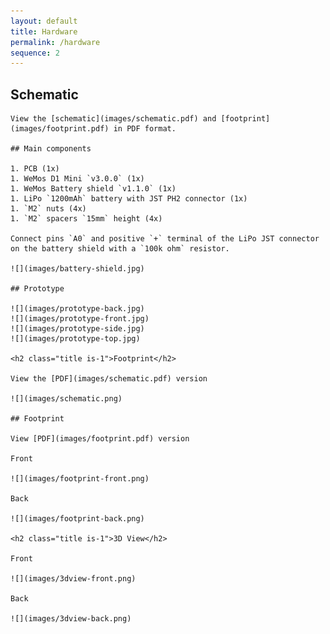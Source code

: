```yaml
---
layout: default
title: Hardware
permalink: /hardware
sequence: 2
---
```


<section class="section is-small">
  <div class="container">
    <h2 class="title is-1">Schematic</h2>

    View the [schematic](images/schematic.pdf) and [footprint](images/footprint.pdf) in PDF format.

    ## Main components

    1. PCB (1x)
    1. WeMos D1 Mini `v3.0.0` (1x)
    1. WeMos Battery shield `v1.1.0` (1x)
    1. LiPo `1200mAh` battery with JST PH2 connector (1x)
    1. `M2` nuts (4x)
    1. `M2` spacers `15mm` height (4x)

    Connect pins `A0` and positive `+` terminal of the LiPo JST connector on the battery shield with a `100k ohm` resistor.

    ![](images/battery-shield.jpg)

    ## Prototype

    ![](images/prototype-back.jpg)
    ![](images/prototype-front.jpg)
    ![](images/prototype-side.jpg)
    ![](images/prototype-top.jpg)

    <h2 class="title is-1">Footprint</h2>

    View the [PDF](images/schematic.pdf) version

    ![](images/schematic.png)

    ## Footprint

    View [PDF](images/footprint.pdf) version

    Front

    ![](images/footprint-front.png)

    Back

    ![](images/footprint-back.png)

    <h2 class="title is-1">3D View</h2>

    Front

    ![](images/3dview-front.png)

    Back

    ![](images/3dview-back.png)
  </div>
</section>
